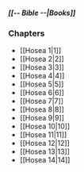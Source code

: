 ##### *[[-- Bible --|Books]]*

### Chapters
- [[Hosea 1|1]]
- [[Hosea 2|2]]
- [[Hosea 3|3]]
- [[Hosea 4|4]]
- [[Hosea 5|5]]
- [[Hosea 6|6]]
- [[Hosea 7|7]]
- [[Hosea 8|8]]
- [[Hosea 9|9]]
- [[Hosea 10|10]]
- [[Hosea 11|11]]
- [[Hosea 12|12]]
- [[Hosea 13|13]]
- [[Hosea 14|14]]
